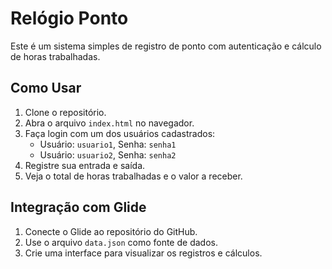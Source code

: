 # Relógio Ponto

Este é um sistema simples de registro de ponto com autenticação e cálculo de horas trabalhadas.

## Como Usar

1. Clone o repositório.
2. Abra o arquivo `index.html` no navegador.
3. Faça login com um dos usuários cadastrados:
   - Usuário: `usuario1`, Senha: `senha1`
   - Usuário: `usuario2`, Senha: `senha2`
4. Registre sua entrada e saída.
5. Veja o total de horas trabalhadas e o valor a receber.

## Integração com Glide

1. Conecte o Glide ao repositório do GitHub.
2. Use o arquivo `data.json` como fonte de dados.
3. Crie uma interface para visualizar os registros e cálculos.
